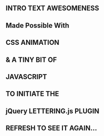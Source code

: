 <div class="intro-text" id="intro-text">
				<h2>INTRO TEXT AWESOMENESS</h2>
				<h2>Made Possible With</h2>
				<h2>CSS ANIMATION</h2>
				<h2>& A TINY BIT OF</h2>
				<h2>JAVASCRIPT</h2>
				<h2>TO INITIATE THE</h2>
				<h2>jQuery LETTERING.js PLUGIN</h2>
				<h2>REFRESH TO SEE IT AGAIN...</h2>
			</div>